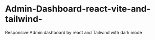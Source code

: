 # Admin-Dashboard-react-vite-and-tailwind-
Responsive Admin dashboard by  react and Tailwind with dark mode 
